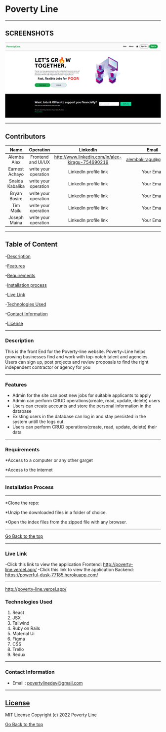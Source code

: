 # Poverty Line

---

## SCREENSHOTS

![image](./public/images/Screenshot%20from%202022-10-19%2022-56-29.png)

---

## Contributors

| Name | Operation | LinkedIn | Email |
|:----:|:--:|:--------:|:-----:|
|Alemba Alex | Frontend and UI/UX | http://www.linkedin.com/in/alex-kiragu-754690219 | alembakiragu@gmail.com |
| Earnest Achayo | write your operation | LinkedIn profile link | Your Email |
| Snaida Kabalika | write your operation | LinkedIn profile link | Your Email |
| Bryan Bosire | write your operation | LinkedIn profile link | Your Email |
| Tim Mailu | write your operation | LinkedIn profile link | Your Email |
| Joseph Maina | write your operation | LinkedIn profile link | Your Email |

---

## Table of Content

-[Description](#description)

-[Features](#features)

-[Requirements](#requirements)

-[Installation process](#installation-process)

-[Live Link](#live-link)

-[Technologies Used](#technologies-used)

-[Contact Information](#contact-information)

-[License](#license)

---

### Description

This is the front End for the Poverty-line website. Poverty~Line helps growing businesses find and work with top-notch talent and agencies. Users can sign up, post projects and review proposals to find the right independent contractor or agency for you

---

### Features

- Admin for the site can post new jobs for suitable applicants to apply
- Admin can perform CRUD operations(create, read, update, delete) users
- Users can create accounts and store the personal information in the database
- Existing users in the database can log in and stay persisted in the system untill the logs out.
- Users can perform CRUD operations(create, read, update, delete) their data

---

### Requirements

*Access to a computer or any other garget

*Access to the internet

---

### Installation Process

****

*Clone the repo: 

*Unzip the downloaded files in a folder of choice.

*Open the index files from the zipped file with any browser.
****

[Go Back to the top](#poverty-line)

---

### Live Link

-Click this link to view the application Frontend: http://poverty-line.vercel.app/
-Click this link to view the application Backend: https://powerful-dusk-77185.herokuapp.com/

---
http://poverty-line.vercel.app/

### Technologies Used

1. React
2. JSX
3. Tailwind
4. Ruby on Rails
5. Material Ui
6. Figma
7. CSS
8. Trello
9. Redux

---

### Contact Information

- Email : povertylinedev@gmail.com

---

## [License](LICENSE)

MIT License
Copyright (c) 2022 Poverty Line

[Go Back to the top](#poverty-line)
